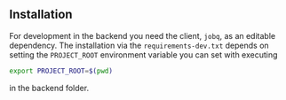 ## Installation
For development in the backend you need the client, `jobq`, as an editable dependency.
The installation via the `requirements-dev.txt` depends on setting the `PROJECT_ROOT` environment variable you can set with executing
```bash
export PROJECT_ROOT=$(pwd)
```
in the backend folder.
